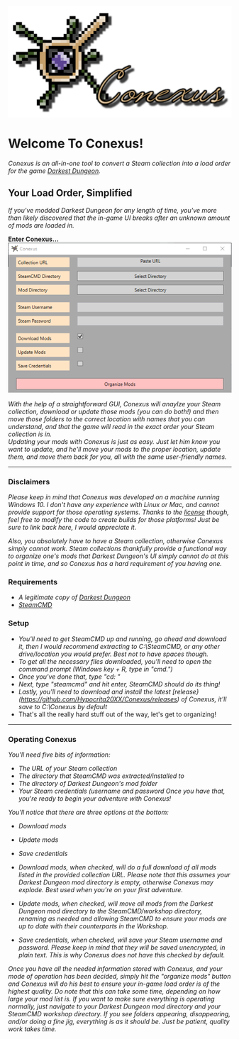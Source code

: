 ![Conexus Banner](https://github.com/Hypocrita20XX/Conexus/blob/master/Images/Banner.png)

# Welcome To Conexus!
*Conexus is an all-in-one tool to convert a Steam collection into a load order for the game [Darkest Dungeon](https://store.steampowered.com/app/262060/Darkest_Dungeon/).* 

## Your Load Order, Simplified
*If you've modded Darkest Dungeon for any length of time, you've more than likely discovered that the in-game UI breaks after an unknown  amount of mods are loaded in.*  

**Enter Conexus...** </br>
![Conexus GUI](https://github.com/Hypocrita20XX/Conexus/blob/master/Images/GUI.png)</br>

*With the help of a straightforward GUI, Conexus will anaylze your Steam collection, download or update those mods (you can do both!) and then move those folders to the correct location with names that you can understand, and that the game will read in the exact order your Steam collection is in.*</br>
*Updating your mods with Conexus is just as easy. Just let him know you want to update, and he'll move your mods to the proper location, update them, and move them back for you, all with the same user-friendly names.*</br>

***

### Disclaimers
*Please keep in mind that Conexus was developed on a machine running Windows 10. I don't have any experience with Linux or Mac, and cannot provide support for those operating systems. Thanks to the [license](https://github.com/Hypocrita20XX/Conexus/blob/master/LICENSE) though, feel free to modify the code to create builds for those platforms! Just be sure to link back here, I would appreciate it.*</br>

*Also, you absolutely have to have a Steam collection, otherwise Conexus simply cannot work. Steam collections thankfully provide a functional way to organize one's mods that Darkest Dungeon's UI simply cannot do at this point in time, and so Conexus has a hard requirement of you having one.*

### Requirements
* *A legitimate copy of [Darkest Dungeon](https://store.steampowered.com/app/262060/Darkest_Dungeon/)*
* *[SteamCMD](https://developer.valvesoftware.com/wiki/SteamCMD)*

### Setup
* *You'll need to get SteamCMD up and running, go ahead and download it, then I would recommend extracting to C:\SteamCMD, or any other drive/location you would prefer. Best not to have spaces though.*
* *To get all the necessary files downloaded, you'll need to open the command prompt (Windows key + R, type in "cmd.")*
* *Once you've done that, type "cd: <location of steamcmd>"*
* *Next, type "steamcmd" and hit enter, SteamCMD should do its thing!*
* *Lastly, you'll need to download and install the latest [release}(https://github.com/Hypocrita20XX/Conexus/releases) of Conexus, it'll save to C:\Conexus by default*
* That's all the really hard stuff out of the way, let's get to organizing!

***

### Operating Conexus
*You'll need five bits of information:*
* *The URL of your Steam collection*
* *The directory that SteamCMD was extracted/installed to*
* *The directory of Darkest Dungeon's mod folder*
* *Your Steam credentials (username and password*
*Once you have that, you're ready to begin your adventure with Conexus!*</br>

*You'll notice that there are three options at the bottom:*
* *Download mods*
* *Update mods*
* *Save credentials*</br>

* *Download mods, when checked, will do a full download of all mods listed in the provided collection URL. Please note that this assumes your Darkest Dungeon mod directory is empty, otherwise Conexus may explode. Best used when you're on your first adventure.*
* *Update mods, when checked, will move all mods from the Darkest Dungeon mod directory to the SteamCMD/workshop directory, renaming as needed and allowing SteamCMD to ensure your mods are up to date with their counterparts in the Workshop.*
* *Save credentials, when checked, will save your Steam username and password. Please keep in mind that they will be saved unencrypted, in plain text. This is why Conexus does not have this checked by default.*</br>

*Once you have all the needed information stored with Conexus, and your mode of operation has been decided, simply hit the "organize mods" button and Conexus will do his best to ensure your in-game load order is of the highest quality.*
*Do note that this can take some time, depending on how large your mod list is. If you want to make sure everything is operating normally, just navigate to your Darkest Dungeon mod directory and your SteamCMD workshop directory. If you see folders appearing, disappearing, and/or doing a fine jig, everything is as it should be. Just be patient, quality work takes time.*</br>

####
